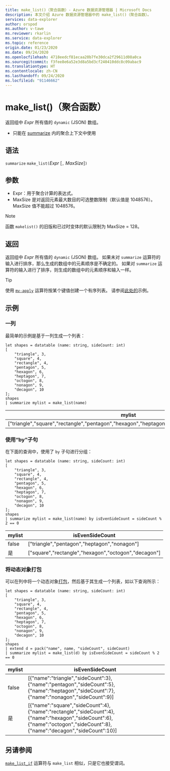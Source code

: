 ```yaml
---
title: make_list()（聚合函数）- Azure 数据资源管理器 | Microsoft Docs
description: 本文介绍 Azure 数据资源管理器中的 make_list()（聚合函数）。
services: data-explorer
author: orspod
ms.author: v-tawe
ms.reviewer: rkarlin
ms.service: data-explorer
ms.topic: reference
origin.date: 01/23/2020
ms.date: 09/24/2020
ms.openlocfilehash: 4718eedcf81ecaa20b7fe30dca2f29611d08a0ca
ms.sourcegitcommit: f3fee8e6a52e3d8a5bd3cf240410ddc8c09abac9
ms.translationtype: HT
ms.contentlocale: zh-CN
ms.lasthandoff: 09/24/2020
ms.locfileid: "91146662"
---
```

# <a name="make_list-aggregation-function"></a>make_list()（聚合函数）

返回组中 *Expr* 所有值的 `dynamic` (JSON) 数组。

* 只能在 [summarize](summarizeoperator.md) 内的聚合上下文中使用

## <a name="syntax"></a>语法

`summarize` `make_list(`*Expr* [`,` *MaxSize*]`)`

## <a name="arguments"></a>参数

* Expr：用于聚合计算的表达式。
* MaxSize 是对返回元素最大数目的可选整数限制（默认值是 1048576）。 MaxSize 值不能超过 1048576。

> [!NOTE]
> 函数 `makelist()` 的旧版和已过时变体的默认限制为 MaxSize = 128。

## <a name="returns"></a>返回

返回组中 *Expr* 所有值的 `dynamic` (JSON) 数组。
如果未对 `summarize` 运算符的输入进行排序，那么生成的数组中的元素顺序是不确定的。
如果对 `summarize` 运算符的输入进行了排序，则生成的数组中的元素顺序和输入一样。

> [!TIP]
> 使用 [`mv-apply`](./mv-applyoperator.md) 运算符按某个键值创建一个有序列表。 请参阅[此处的](./mv-applyoperator.md#using-the-mv-apply-operator-to-sort-the-output-of-make_list-aggregate-by-some-key)示例。

## <a name="examples"></a>示例

### <a name="one-column"></a>一列

最简单的示例是基于一列生成一个列表：

```kusto
let shapes = datatable (name: string, sideCount: int)
[
    "triangle", 3,
    "square", 4,
    "rectangle", 4,
    "pentagon", 5,
    "hexagon", 6,
    "heptagon", 7,
    "octogon", 8,
    "nonagon", 9,
    "decagon", 10
];
shapes
| summarize mylist = make_list(name)
```

|mylist|
|---|
|["triangle","square","rectangle","pentagon","hexagon","heptagon","octogon","nonagon","decagon"]|

### <a name="using-the-by-clause"></a>使用“by”子句

在下面的查询中，使用了 `by` 子句进行分组：

```kusto
let shapes = datatable (name: string, sideCount: int)
[
    "triangle", 3,
    "square", 4,
    "rectangle", 4,
    "pentagon", 5,
    "hexagon", 6,
    "heptagon", 7,
    "octogon", 8,
    "nonagon", 9,
    "decagon", 10
];
shapes
| summarize mylist = make_list(name) by isEvenSideCount = sideCount % 2 == 0
```

|mylist|isEvenSideCount|
|---|---|
|false|["triangle","pentagon","heptagon","nonagon"]|
|是|["square","rectangle","hexagon","octogon","decagon"]|

### <a name="packing-a-dynamic-object"></a>将动态对象打包

可以在列中将一个动态对象[打包](./packfunction.md)，然后基于其生成一个列表，如以下查询所示：

```kusto
let shapes = datatable (name: string, sideCount: int)
[
    "triangle", 3,
    "square", 4,
    "rectangle", 4,
    "pentagon", 5,
    "hexagon", 6,
    "heptagon", 7,
    "octogon", 8,
    "nonagon", 9,
    "decagon", 10
];
shapes
| extend d = pack("name", name, "sideCount", sideCount)
| summarize mylist = make_list(d) by isEvenSideCount = sideCount % 2 == 0
```

|mylist|isEvenSideCount|
|---|---|
|false|[{"name":"triangle","sideCount":3},{"name":"pentagon","sideCount":5},{"name":"heptagon","sideCount":7},{"name":"nonagon","sideCount":9}]|
|是|[{"name":"square","sideCount":4},{"name":"rectangle","sideCount":4},{"name":"hexagon","sideCount":6},{"name":"octogon","sideCount":8},{"name":"decagon","sideCount":10}]|

## <a name="see-also"></a>另请参阅

[`make_list_if`](./makelistif-aggfunction.md) 运算符与 `make_list` 相似，只是它也接受谓词。